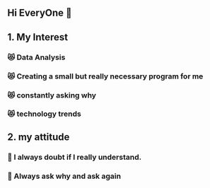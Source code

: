 ## Hi EveryOne 👋

## 1. My Interest
### :heart_eyes_cat: Data Analysis
### :heart_eyes_cat: Creating a small but really necessary program for me
### :heart_eyes_cat: constantly asking why
### :heart_eyes_cat: technology trends

## 2. my attitude
### :eyes: I always doubt if I really understand.
### :eyes: Always ask why and ask again
